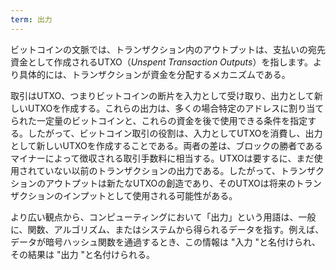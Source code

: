 ```yaml
---
term: 出力
---
```

ビットコインの文脈では、トランザクション内のアウトプットは、支払いの宛先資金として作成されるUTXO（*Unspent Transaction Outputs*）を指します。より具体的には、トランザクションが資金を分配するメカニズムである。

取引はUTXO、つまりビットコインの断片を入力として受け取り、出力として新しいUTXOを作成する。これらの出力は、多くの場合特定のアドレスに割り当てられた一定量のビットコインと、これらの資金を後で使用できる条件を指定する。したがって、ビットコイン取引の役割は、入力としてUTXOを消費し、出力として新しいUTXOを作成することである。両者の差は、ブロックの勝者であるマイナーによって徴収される取引手数料に相当する。UTXOは要するに、まだ使用されていない以前のトランザクションの出力である。したがって、トランザクションのアウトプットは新たなUTXOの創造であり、そのUTXOは将来のトランザクションのインプットとして使用される可能性がある。

より広い観点から、コンピューティングにおいて「出力」という用語は、一般に、関数、アルゴリズム、またはシステムから得られるデータを指す。例えば、データが暗号ハッシュ関数を通過するとき、この情報は "入力 "と名付けられ、その結果は "出力 "と名付けられる。